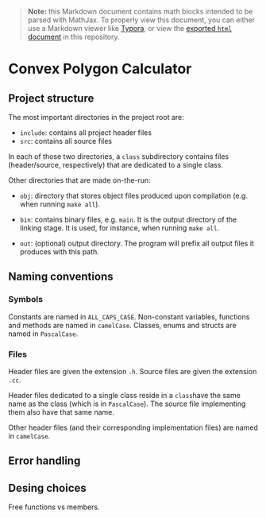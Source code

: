 > **Note:** this Markdown document contains math blocks intended to be parsed 
> with MathJax. To properly view this document, you can either
> use a Markdown viewer like [Typora](https://www.typora.io), or view
> the [exported `html` document](README.html) in this repository. 

# Convex Polygon Calculator

## Project structure

The most important directories in the project root are:

- `include`: contains all project header files
- `src`: contains all source files

In each of those two directories, a `class` subdirectory
contains files (header/source, respectively) that are dedicated to a single class.

Other directories that are made on-the-run:

- `obj`: directory that stores object files produced upon compilation
(e.g. when running `make all`).

- `bin`: contains binary files, e.g. `main`. It is the output
directory of the linking stage. It is used, for instance, when
running `make all`.

- `out`: (optional) output directory. The program will prefix all
output files it produces with this path.

## Naming conventions

### Symbols

Constants are named in `ALL_CAPS_CASE`.
Non-constant variables, functions and methods are named in
`camelCase`. Classes, enums and structs are named in `PascalCase`.

### Files

Header files are given the extension `.h`. Source files are given
the extension `.cc`.

Header files dedicated to a single class reside in a `class`have the
same name as the class (which is in `PascalCase`). The source 
file implementing them also have that same name.

Other header files (and their corresponding implementation files)
are named in `camelCase`.

## Error handling


## Desing choices

Free functions vs members.

